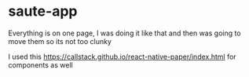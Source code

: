# saute-app

Everything is on one page, I was doing it like that and then was going to move them so its not too clunky

I used this https://callstack.github.io/react-native-paper/index.html for components as well
